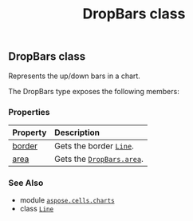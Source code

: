 ﻿---
title: DropBars class
second_title: Aspose.Cells for Python via .NET API References
description: 
type: docs
weight: 150
url: /aspose.cells.charts/dropbars/
is_root: false
---

## DropBars class

Represents the up/down bars in a chart.



The DropBars type exposes the following members:

### Properties
| Property | Description |
| :- | :- |
| [border](/cells/python-net/aspose.cells.charts/dropbars/border) | Gets the border [`Line`](/cells/python-net/aspose.cells.drawing/line). |
| [area](/cells/python-net/aspose.cells.charts/dropbars/area) | Gets the [`DropBars.area`](/cells/python-net/aspose.cells.charts/dropbars#area). |



### See Also
* module [`aspose.cells.charts`](..)
* class [`Line`](/cells/python-net/aspose.cells.drawing/line)
